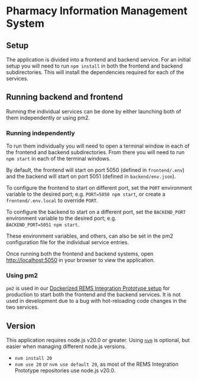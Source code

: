 # Pharmacy Information Management System

## Setup

The application is divided into a frontend and backend service. For an initial setup you will need to run `npm install` in both the frontend and backend subdirectories. This will install the dependencies required for each of the services.

## Running backend and frontend

Running the individual services can be done by either launching both of them independently or using pm2.

### Running independently

To run them individually you will need to open a terminal window in each of the frontend and backend subdirectories. From there you will need to run `npm start` in each of the terminal windows.

By default, the frontend will start on port 5050 (defined in `frontend/.env`) and the backend will start on port 5051 (defined in `backend/env.json`).

To configure the frontend to start on different port, set the `PORT` environment variable to the desired port; e.g. `PORT=5050 npm start`, or create a `frontend/.env.local` to override `PORT`.

To configure the backend to start on a different port, set the `BACKEND_PORT` environment variable to the desired port; e.g.  
`BACKEND_PORT=5051 npm start`.

These environment variables, and others, can also be set in the pm2 configuration file for the individual service entries.

Once running both the frontend and backend systems, open [http://localhost:5050](http://localhost:5050) in your browser to view the application.

### Using pm2

`pm2` is used in our [Dockerized REMS Integration Prototype setup](https://github.com/mcode/rems-setup/blob/main/DeveloperSetupGuide.md) for production to start both the frontend and the backend services. It is not used in development due to a bug with hot-reloading code changes in the two services.

## Version

This application requires node.js v20.0 or greater. Using [`nvm`](https://github.com/nvm-sh/nvm) is optional, but easier when managing different node.js versions.

- `nvm install 20`
- `nvm use 20` or `nvm use default 20`, as most of the REMS Integration Prototype repositories use node.js v20.0.
